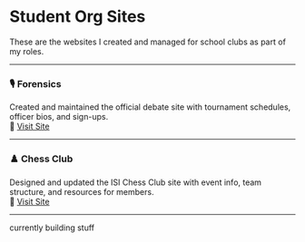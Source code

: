 # Student Org Sites
These are the websites I created and managed for school clubs as part of my roles.

---

### 🎙️ Forensics
Created and maintained the official debate site with tournament schedules, officer bios, and sign-ups.  
🔗 [Visit Site](https://sites.google.com/view/isi-forensics/home)

---

### ♟️ Chess Club
Designed and updated the ISI Chess Club site with event info, team structure, and resources for members.  
🔗 [Visit Site](https://sites.google.com/view/isi-chess-club/home)

---

currently building stuff
